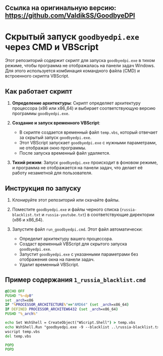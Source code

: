 ## Ссылка на оригинальную версию: https://github.com/ValdikSS/GoodbyeDPI

# Скрытый запуск `goodbyedpi.exe` через CMD и VBScript

Этот репозиторий содержит скрипт для запуска `goodbyedpi.exe` в тихом режиме, чтобы программа не отображалась на панели задач Windows. Для этого используется комбинация командного файла (CMD) и встроенного скрипта VBScript.

## Как работает скрипт

1. **Определение архитектуры**: Скрипт определяет архитектуру процессора (x86 или x86_64) и выбирает соответствующую версию программы `goodbyedpi.exe`.

2. **Создание и запуск временного VBScript**:
    - В скрипте создается временный файл `temp.vbs`, который отвечает за скрытый запуск `goodbyedpi.exe`.
    - Этот VBScript запускает `goodbyedpi.exe` с нужными параметрами, не отображая окно программы.
    - После запуска временный файл удаляется.

3. **Тихий режим**: Запуск `goodbyedpi.exe` происходит в фоновом режиме, и программа не отображается на панели задач, что делает её работу незаметной для пользователя.

## Инструкция по запуску

1. Клонируйте этот репозиторий или скачайте файлы.

2. Поместите `goodbyedpi.exe` и файлы черного списка (`russia-blacklist.txt` и `russia-youtube.txt`) в соответствующие директории (x86 и x86_64).

3. Запустите файл `run_goodbyedpi.cmd`. Этот файл автоматически:
    - Определит архитектуру вашего процессора.
    - Создаст временный VBScript для скрытого запуска `goodbyedpi.exe`.
    - Запустит `goodbyedpi.exe` с указанными параметрами без отображения окна на панели задач.
    - Удалит временный VBScript.

## Пример содержания `1_russia_blacklist.cmd`

```cmd
@ECHO OFF
PUSHD "%~dp0"
set _arch=x86
IF "%PROCESSOR_ARCHITECTURE%"=="AMD64" (set _arch=x86_64)
IF DEFINED PROCESSOR_ARCHITEW6432 (set _arch=x86_64)
PUSHD "%_arch%"

echo Set WshShell = CreateObject("WScript.Shell") > temp.vbs
echo WshShell.Run "goodbyedpi.exe -9 --blacklist ..\russia-blacklist.txt --blacklist ..\russia-youtube.txt", 0, False >> temp.vbs
wscript temp.vbs
del temp.vbs

POPD
POPD
